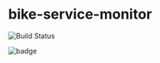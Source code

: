 # bike-service-monitor

![Build Status](https://img.shields.io/endpoint.svg?url=https%3A%2F%2Factions-badge.atrox.dev%2Floicdiridollou%2Fbike-service-monitor%2Fbadge%3Fref%3Dmain&style=flat&label=build&logo=False)


![badge](https://img.shields.io/endpoint?url=https://gist.githubusercontent.com/loicdiridollou/5da5399bcd13f130899b1f9334c9ae96/raw/coverage_bike_service_monitor.json)
